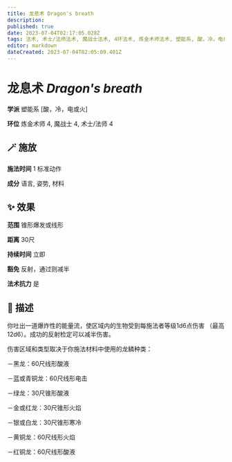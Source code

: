 ```yaml
---
title: 龙息术 Dragon's breath
description: 
published: true
date: 2023-07-04T02:17:05.028Z
tags: 法术, 术士/法师法术, 魔战士法术, 4环法术, 炼金术师法术, 塑能系, 酸，冷，电或火
editor: markdown
dateCreated: 2023-07-04T02:05:09.401Z
---
```


# **龙息术** *Dragon's breath*

**学派** 塑能系 \[酸，冷，电或火\] 

**环位** 炼金术师 4, 魔战士 4, 术士/法师 4

## 🪄 施放

**施法时间** 1 标准动作

**成分** 语言, 姿势, 材料

## ✨ 效果  

**范围** 锥形爆发或线形

**距离** 30尺  

**持续时间** 立即 

**豁免** 反射，通过则减半

**法术抗力** 是

## 📖 描述

你吐出一道爆炸性的能量流，使区域内的生物受到每施法者等级1d6点伤害 （最高12d6）。成功的反射检定可以减半伤害。

伤害区域和类型取决于你施法材料中使用的龙鳞种类：

－黑龙：60尺线形酸液

－蓝或青铜龙：60尺线形电击

－绿龙：30尺锥形酸液

－金或红龙：30尺锥形火焰

－银或白龙：30尺锥形寒冷

－黄铜龙：60尺线形火焰

－红铜龙：60尺线形酸液
    